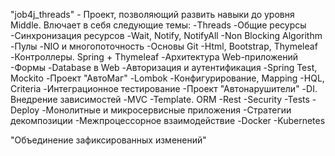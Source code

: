 "job4j_threads" - Проект, позволяющий развить навыки до уровня Middle. 
Влючает в себя следующие темы:
-Threads
-Общие ресурсы
-Синхронизация ресурсов
-Wait, Notify, NotifyAll
-Non Blocking Algorithm
-Пулы
-NIO и многопоточность
-Основы Git
-Html, Bootstrap, Thymeleaf
-Контроллеры. Spring + Thymeleaf
-Архитектура Web-приложений
-Формы
-Database в Web
-Авторизация и аутентификация
-Spring Test, Mockito
-Проект "АвтоМаг"
-Lombok
-Конфигурирование, Mapping
-HQL, Criteria
-Интеграционное тестирование
-Проект "Автонарушители"
-DI. Внедрение зависимостей
-MVC
-Template. ORM
-Rest
-Security
-Tests
-Deploy
-Монолитные и микросервисные приложения
-Стратегии декомпозиции
-Межпроцессорное взаимодействие
-Docker
-Kubernetes

"Объединение зафиксированных изменений" 